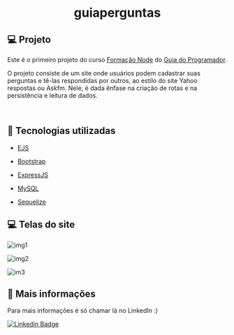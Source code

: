 <h1 align="center"> 	
   guiaperguntas
</h1>

## 💻 Projeto

Este é o primeiro projeto do curso [Formação Node](https://www.udemy.com/course/formacao-nodejs) do [Guia do Programador](https://www.udemy.com/user/guia-do-programador/).

O projeto consiste de um site onde usuários podem cadastrar suas perguntas e tê-las respondidas por outros, ao estilo do site Yahoo respostas ou Askfm. Nele, é dada ênfase na criação de rotas e na persistência e leitura de dados.

<br>

## 🚀 Tecnologias utilizadas

- [EJS](https://ejs.co/)

- [Bootstrap](https://getbootstrap.com/)

- [ExpressJS](https://expressjs.com/)

- [MySQL](https://www.mysql.com/)

- [Sequelize](https://sequelize.org/)

 ## 💻 Telas do site
 
![img1](https://github.com/josiasroberto/guiaperguntas/assets/93561196/9a74318f-123d-4c88-a306-f58c07c9549c)

![img2](https://github.com/josiasroberto/guiaperguntas/assets/93561196/65bb3e75-2733-4cd7-8f4e-20b593017ff5)
 
![im3](https://github.com/josiasroberto/guiaperguntas/assets/93561196/b64845df-e274-4c08-b373-a7a3097c8c60)

 
## 📝 Mais informações

Para mais informações é só chamar lá no LinkedIn :)

[![Linkedin Badge](https://img.shields.io/badge/-Josias%20Roberto-blue?style=flat-square&logo=Linkedin&logoColor=white&link=https://www.linkedin.com/in/josiasroberto/)](https://www.linkedin.com/in/josias-roberto/)
